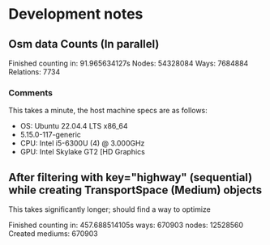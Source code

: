 # Development notes

## Osm data Counts (In parallel)

Finished counting in: 91.965634127s
Nodes: 54328084
Ways: 7684884
Relations: 7734

### Comments

This takes a minute, the host machine specs are as follows:

- OS: Ubuntu 22.04.4 LTS x86_64
- 5.15.0-117-generic
- CPU: Intel i5-6300U (4) @ 3.000GHz
- GPU: Intel Skylake GT2 [HD Graphics  

## After filtering with key="highway" (sequential) while creating TransportSpace (Medium) objects

This takes significantly longer; should find a way to optimize

Finished counting in: 457.688514105s
ways:  670903
nodes: 12528560
Created mediums: 670903
